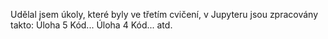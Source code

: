 Udělal jsem úkoly, které byly ve třetím cvičení, v Jupyteru jsou zpracovány takto:
Úloha 5
Kód...
Úloha 4
Kód...
atd.
